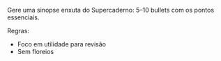 Gere uma sinopse enxuta do Supercaderno: 5–10 bullets com os pontos essenciais.

Regras:
- Foco em utilidade para revisão
- Sem floreios

